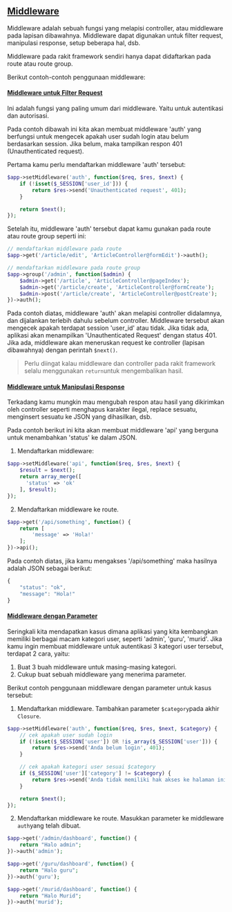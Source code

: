 
<a id="middleware"></a>
## [Middleware](#middleware)

Middleware adalah sebuah fungsi yang melapisi controller, atau middleware pada lapisan dibawahnya.
Middleware dapat digunakan untuk filter request, manipulasi response, setup beberapa hal, dsb.

Middleware pada rakit framework sendiri hanya dapat didaftarkan pada route atau route group.

Berikut contoh-contoh penggunaan middleware:

<a id="middleware-filtering"></a>
#### [Middleware untuk Filter Request](#middleware-filtering)

Ini adalah fungsi yang paling umum dari middleware. Yaitu untuk autentikasi dan autorisasi.

Pada contoh dibawah ini kita akan membuat middleware 'auth' yang berfungsi untuk mengecek
apakah user sudah login atau belum berdasarkan session. 
Jika belum, maka tampilkan respon 401 (Unauthenticated request).

Pertama kamu perlu mendaftarkan middleware 'auth' tersebut:

```php
$app->setMiddleware('auth', function($req, $res, $next) {
    if (!isset($_SESSION['user_id'])) {
        return $res->send('Unauthenticated request', 401);
    }

    return $next();
});
```

Setelah itu, middleware 'auth' tersebut dapat kamu gunakan 
pada route atau route group seperti ini:

```php
// mendaftarkan middleware pada route 
$app->get('/article/edit', 'ArticleController@formEdit')->auth();

// mendaftarkan middleware pada route group
$app->group('/admin', function($admin) {
    $admin->get('/article', 'ArticleController@pageIndex');
    $admin->get('/article/create', 'ArticleController@formCreate');
    $admin->post('/article/create', 'ArticleController@postCreate');
})->auth();
```

Pada contoh diatas, middleware 'auth' akan melapisi controller didalamnya, dan dijalankan terlebih dahulu
sebelum controller. Middleware tersebut akan mengecek apakah terdapat session 'user_id' atau tidak.
Jika tidak ada, aplikasi akan menampilkan 'Unauthenticated Request' dengan status 401.
Jika ada, middleware akan meneruskan request ke controller (lapisan dibawahnya) dengan perintah `$next()`.

> Perlu diingat kalau middleware dan controller pada rakit framework selalu menggunakan `return`untuk
  mengembalikan hasil.

<a id="middleware-manipulate"></a>
#### [Middleware untuk Manipulasi Response](#middleware-manipulate)

Terkadang kamu mungkin mau mengubah respon atau hasil yang dikirimkan oleh controller seperti menghapus karakter ilegal,
replace sesuatu, menginsert sesuatu ke JSON yang dihasilkan, dsb.

Pada contoh berikut ini kita akan membuat middleware 'api' yang berguna untuk menambahkan 'status' ke dalam JSON.

1) Mendaftarkan middleware:
```php
$app->setMiddleware('api', function($req, $res, $next) {
    $result = $next();
    return array_merge([
      'status' => 'ok'
    ], $result);
});
```

2) Mendaftarkan middleware ke route.

```php
$app->get('/api/something', function() {
    return [
        'message' => 'Hola!'
    ];
})->api();
```

Pada contoh diatas, jika kamu mengakses '/api/something' maka hasilnya adalah JSON sebagai berikut:

```javascript
{
    "status": "ok",
    "message": "Hola!"
}
```

<a id="middleware-parameter"></a>
#### [Middleware dengan Parameter](#middleware-parameter)

Seringkali kita mendapatkan kasus dimana aplikasi yang kita kembangkan memiliki berbagai macam kategori user, seperti 'admin', 'guru', 'murid'.
Jika kamu ingin membuat middleware untuk autentikasi 3 kategori user tersebut, terdapat 2 cara, yaitu: 

1. Buat 3 buah middleware untuk masing-masing kategori. 
2. Cukup buat sebuah middleware yang menerima parameter.

Berikut contoh penggunaan middleware dengan parameter untuk kasus tersebut:

1) Mendaftarkan middleware. Tambahkan parameter `$category`pada akhir `Closure`.

```php
$app->setMiddleware('auth', function($req, $res, $next, $category) {
    // cek apakah user sudah login
    if (!isset($_SESSION['user']) OR !is_array($_SESSION['user'])) {
        return $res->send('Anda belum login', 401);
    }

    // cek apakah kategori user sesuai $category
    if ($_SESSION['user']['category'] != $category) {
        return $res->send('Anda tidak memiliki hak akses ke halaman ini', 403);
    }

    return $next();
});
```

2) Mendaftarkan middleware ke route. Masukkan parameter ke middleware `auth`yang telah dibuat.

```php
$app->get('/admin/dashboard', function() {
    return "Halo admin";
})->auth('admin');

$app->get('/guru/dashboard', function() {
    return "Halo guru";
})->auth('guru');

$app->get('/murid/dashboard', function() {
    return "Halo Murid";
})->auth('murid');
```
